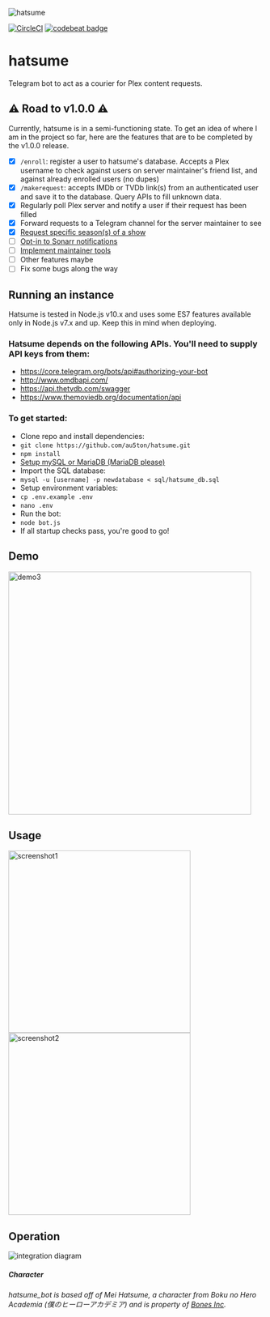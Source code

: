 ![hatsume](img/hatsume.png)

[![CircleCI](https://circleci.com/gh/au5ton/hatsume.svg?style=svg)](https://circleci.com/gh/au5ton/hatsume) [![codebeat badge](https://codebeat.co/badges/6ff65f94-1200-484e-b687-4fcc298bf9fc)](https://codebeat.co/projects/github-com-au5ton-hatsume-master)

# hatsume
Telegram bot to act as a courier for Plex content requests.

## ️️⚠️ Road to v1.0.0 ⚠️

Currently, hatsume is in a semi-functioning state. To get an idea of where I am in the project so far, here are the features that are to be completed by the v1.0.0 release.
- [X] `/enroll`: register a user to hatsume's database. Accepts a Plex username to check against users on server maintainer's friend list, and against already enrolled users (no dupes)
- [X] `/makerequest`: accepts IMDb or TVDb link(s) from an authenticated user and save it to the database. Query APIs to fill unknown data.
- [X] Regularly poll Plex server and notify a user if their request has been filled
- [X] Forward requests to a Telegram channel for the server maintainer to see
- [X] [Request specific season(s) of a show](https://github.com/au5ton/hatsume/issues/9)
- [ ] [Opt-in to Sonarr notifications](https://github.com/au5ton/hatsume/issues/13)
- [ ] [Implement maintainer tools](https://github.com/au5ton/hatsume/issues/4)
- [ ] Other features maybe
- [ ] Fix some bugs along the way

## Running an instance

Hatsume is tested in Node.js v10.x and uses some ES7 features available only in Node.js v7.x and up. Keep this in mind when deploying.

### Hatsume depends on the following APIs. You'll need to supply API keys from them:
- https://core.telegram.org/bots/api#authorizing-your-bot
- http://www.omdbapi.com/
- https://api.thetvdb.com/swagger
- https://www.themoviedb.org/documentation/api

### To get started:
- Clone repo and install dependencies:
- `git clone https://github.com/au5ton/hatsume.git`
- `npm install`
- [Setup mySQL or MariaDB (MariaDB please)](https://www.digitalocean.com/community/tutorials/how-to-install-mariadb-on-centos-7)
- Import the SQL database: 
- `mysql -u [username] -p newdatabase < sql/hatsume_db.sql`
- Setup environment variables:
- `cp .env.example .env`
- `nano .env`
- Run the bot:
- `node bot.js`
- If all startup checks pass, you're good to go!

## Demo

<a href="https://youtu.be/RIXSje86vb8"><img alt="demo3" src="img/demo3.png" width=480></a>

## Usage

<img alt="screenshot1" src="img/screenshot1.png" width=360>
<img alt="screenshot2" src="img/screenshot2.png" width=360>

## Operation

![integration diagram](./img/integration_diagram.svg)

##### Character

*hatsume_bot is based off of Mei Hatsume, a character from Boku no Hero Academia (僕のヒーローアカデミア) and is property of [Bones Inc](http://www.bones.co.jp/).*
